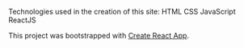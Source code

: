 Technologies used in the creation of this site:
HTML
CSS
JavaScript
ReactJS


This project was bootstrapped with [Create React App](https://github.com/facebook/create-react-app).
